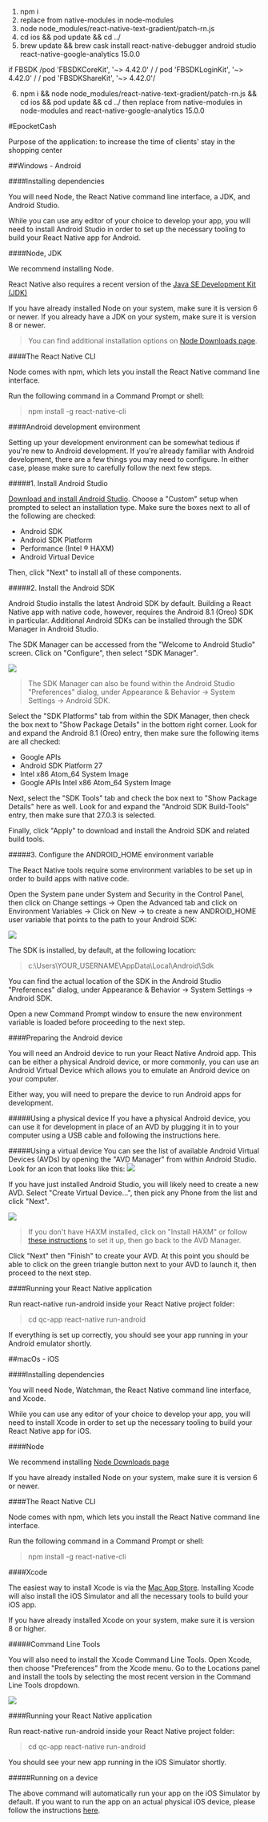 1) npm i
2) replace from native-modules in node-modules
3) node node_modules/react-native-text-gradient/patch-rn.js
4) cd ios && pod update && cd ../
5) brew update && brew cask install react-native-debugger
android studio react-native-google-analytics 15.0.0

if FBSDK     /pod 'FBSDKCoreKit', '~> 4.42.0'   /
            / pod 'FBSDKLoginKit', '~> 4.42.0' /
           /  pod 'FBSDKShareKit', '~> 4.42.0'/


6) npm i && node node_modules/react-native-text-gradient/patch-rn.js && cd ios && pod update && cd ../ 
then replace from native-modules in node-modules and react-native-google-analytics 15.0.0

#EpocketCash

Purpose of the application: to increase the time of clients' stay in the shopping center

##Windows - Android

####Installing dependencies

You will need Node, the React Native command line interface, a JDK, and Android Studio.

While you can use any editor of your choice to develop your app, you will need to install Android Studio in order to set up the necessary tooling to build your React Native app for Android.

####Node, JDK

We recommend installing Node.

React Native also requires a recent version of the [Java SE Development Kit (JDK)](http://www.oracle.com/technetwork/java/javase/downloads/jdk8-downloads-2133151.html)

If you have already installed Node on your system, make sure it is version 6 or newer. If you already have a JDK on your system, make sure it is version 8 or newer.

>You can find additional installation options on [Node Downloads page](https://nodejs.org/en/download/).

####The React Native CLI

Node comes with npm, which lets you install the React Native command line interface.

Run the following command in a Command Prompt or shell:

>npm install -g react-native-cli

####Android development environment

Setting up your development environment can be somewhat tedious if you're new to Android development. If you're already familiar with Android development, there are a few things you may need to configure. In either case, please make sure to carefully follow the next few steps.

#####1. Install Android Studio


[Download and install Android Studio](https://developer.android.com/studio/index.html). Choose a "Custom" setup when prompted to select an installation type. Make sure the boxes next to all of the following are checked:
- Android SDK
- Android SDK Platform
- Performance (Intel ® HAXM)
- Android Virtual Device

Then, click "Next" to install all of these components.

#####2. Install the Android SDK


Android Studio installs the latest Android SDK by default. Building a React Native app with native code, however, requires the Android 8.1 (Oreo) SDK in particular. Additional Android SDKs can be installed through the SDK Manager in Android Studio.

The SDK Manager can be accessed from the "Welcome to Android Studio" screen. Click on "Configure", then select "SDK Manager".

![](https://facebook.github.io/react-native/docs/assets/GettingStartedAndroidStudioWelcomeWindows.png)

> The SDK Manager can also be found within the Android Studio "Preferences" dialog, under Appearance & Behavior → System Settings → Android SDK.

Select the "SDK Platforms" tab from within the SDK Manager, then check the box next to "Show Package Details" in the bottom right corner. Look for and expand the Android 8.1 (Oreo) entry, then make sure the following items are all checked:

- Google APIs
- Android SDK Platform 27
- Intel x86 Atom_64 System Image
- Google APIs Intel x86 Atom_64 System Image

Next, select the "SDK Tools" tab and check the box next to "Show Package Details" here as well. Look for and expand the "Android SDK Build-Tools" entry, then make sure that 27.0.3 is selected.

Finally, click "Apply" to download and install the Android SDK and related build tools.

#####3. Configure the ANDROID_HOME environment variable

The React Native tools require some environment variables to be set up in order to build apps with native code.

Open the System pane under System and Security in the Control Panel, then click on Change settings -> Open the Advanced tab and click on Environment Variables -> Click on New -> to create a new ANDROID_HOME user variable that points to the path to your Android SDK:

![](https://facebook.github.io/react-native/docs/assets/GettingStartedAndroidEnvironmentVariableANDROID_HOME.png)

The SDK is installed, by default, at the following location:

>c:\Users\YOUR_USERNAME\AppData\Local\Android\Sdk

You can find the actual location of the SDK in the Android Studio "Preferences" dialog, under Appearance & Behavior → System Settings → Android SDK.

Open a new Command Prompt window to ensure the new environment variable is loaded before proceeding to the next step.

####Preparing the Android device

You will need an Android device to run your React Native Android app. This can be either a physical Android device, or more commonly, you can use an Android Virtual Device which allows you to emulate an Android device on your computer.

Either way, you will need to prepare the device to run Android apps for development.

#####Using a physical device
If you have a physical Android device, you can use it for development in place of an AVD by plugging it in to your computer using a USB cable and following the instructions here.

#####Using a virtual device
You can see the list of available Android Virtual Devices (AVDs) by opening the "AVD Manager" from within Android Studio. Look for an icon that looks like this:
![](https://facebook.github.io/react-native/docs/assets/GettingStartedAndroidStudioAVD.png)

If you have just installed Android Studio, you will likely need to create a new AVD. Select "Create Virtual Device...", then pick any Phone from the list and click "Next".

![](https://facebook.github.io/react-native/docs/assets/GettingStartedCreateAVDWindows.png)

>If you don't have HAXM installed, click on "Install HAXM" or follow [these instructions](https://github.com/intel/haxm/wiki/Installation-Instructions-on-Windows) to set it up, then go back to the AVD Manager.

Click "Next" then "Finish" to create your AVD. At this point you should be able to click on the green triangle button next to your AVD to launch it, then proceed to the next step.

####Running your React Native application


Run react-native run-android inside your React Native project folder:
> cd qc-app
> react-native run-android

If everything is set up correctly, you should see your app running in your Android emulator shortly.

##macOs - iOS

####Installing dependencies

You will need Node, Watchman, the React Native command line interface, and Xcode.

While you can use any editor of your choice to develop your app, you will need to install Xcode in order to set up the necessary tooling to build your React Native app for iOS.

####Node

We recommend installing [Node Downloads page](https://nodejs.org/en/download/)

If you have already installed Node on your system, make sure it is version 6 or newer.

####The React Native CLI

Node comes with npm, which lets you install the React Native command line interface.

Run the following command in a Command Prompt or shell:

>npm install -g react-native-cli

####Xcode

The easiest way to install Xcode is via the [Mac App Store](https://itunes.apple.com/us/app/xcode/id497799835?mt=12). Installing Xcode will also install the iOS Simulator and all the necessary tools to build your iOS app.

If you have already installed Xcode on your system, make sure it is version 8 or higher.

#####Command Line Tools

You will also need to install the Xcode Command Line Tools. Open Xcode, then choose "Preferences" from the Xcode menu. Go to the Locations panel and install the tools by selecting the most recent version in the Command Line Tools dropdown.

![](https://facebook.github.io/react-native/docs/assets/GettingStartedXcodeCommandLineTools.png)

####Running your React Native application

Run react-native run-android inside your React Native project folder:
> cd qc-app
> react-native run-android

You should see your new app running in the iOS Simulator shortly.

#####Running on a device

The above command will automatically run your app on the iOS Simulator by default. If you want to run the app on an actual physical iOS device, please follow the instructions [here](https://facebook.github.io/react-native/docs/running-on-device.html).
